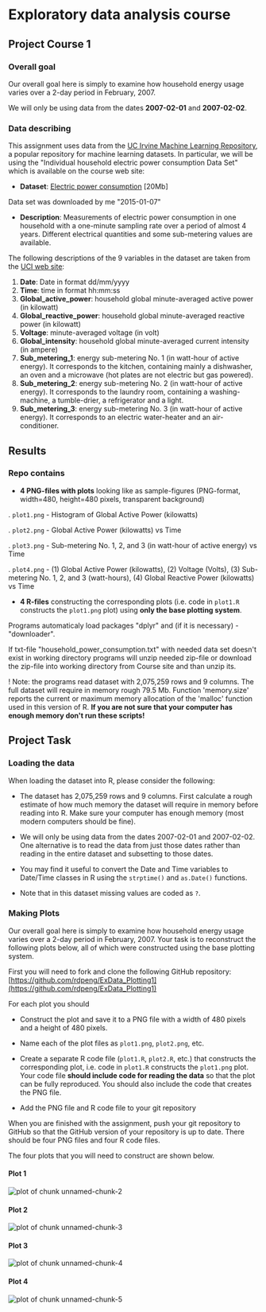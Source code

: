 # Exploratory data analysis course 
## Project Course 1

### Overall goal 
Our overall goal here is simply to examine how household energy usage varies over a 2-day period in February, 2007. 

We will only be using data from the dates <b>2007-02-01</b> and <b>2007-02-02</b>.  

### Data describing
This assignment uses data from
the <a href="http://archive.ics.uci.edu/ml/">UC Irvine Machine
Learning Repository</a>, a popular repository for machine learning
datasets. In particular, we will be using the "Individual household
electric power consumption Data Set" which is available on
the course web site:


* <b>Dataset</b>: <a href="https://d396qusza40orc.cloudfront.net/exdata%2Fdata%2Fhousehold_power_consumption.zip">Electric power consumption</a> [20Mb]

Data set was downloaded by me "2015-01-07"

* <b>Description</b>: Measurements of electric power consumption in
one household with a one-minute sampling rate over a period of almost
4 years. Different electrical quantities and some sub-metering values
are available.


The following descriptions of the 9 variables in the dataset are taken
from
the <a href="https://archive.ics.uci.edu/ml/datasets/Individual+household+electric+power+consumption">UCI
web site</a>:

<ol>
<li><b>Date</b>: Date in format dd/mm/yyyy </li>
<li><b>Time</b>: time in format hh:mm:ss </li>
<li><b>Global_active_power</b>: household global minute-averaged active power (in kilowatt) </li>
<li><b>Global_reactive_power</b>: household global minute-averaged reactive power (in kilowatt) </li>
<li><b>Voltage</b>: minute-averaged voltage (in volt) </li>
<li><b>Global_intensity</b>: household global minute-averaged current intensity (in ampere) </li>
<li><b>Sub_metering_1</b>: energy sub-metering No. 1 (in watt-hour of active energy). It corresponds to the kitchen, containing mainly a dishwasher, an oven and a microwave (hot plates are not electric but gas powered). </li>
<li><b>Sub_metering_2</b>: energy sub-metering No. 2 (in watt-hour of active energy). It corresponds to the laundry room, containing a washing-machine, a tumble-drier, a refrigerator and a light. </li>
<li><b>Sub_metering_3</b>: energy sub-metering No. 3 (in watt-hour of active energy). It corresponds to an electric water-heater and an air-conditioner.</li>
</ol>


## Results
### Repo contains
* <b>4 PNG-files with plots</b> looking like as sample-figures (PNG-format, width=480, height=480 pixels, transparent background)

. `plot1.png` - Histogram of Global Active Power (kilowatts)

. `plot2.png` - Global Active Power (kilowatts) vs Time

. `plot3.png` - Sub-metering No. 1, 2, and 3 (in watt-hour of active energy) vs Time

. `plot4.png` - (1) Global Active Power (kilowatts), (2) Voltage (Volts), (3) Sub-metering No. 1, 2, and 3 (watt-hours), (4) Global Reactive Power (kilowatts) vs Time


* <b>4 R-files</b> constructing the corresponding plots (i.e. code in `plot1.R` constructs the `plot1.png` plot) using <b>only the base plotting system</b>. 

Programs automaticaly load packages "dplyr" and (if it is necessary) - "downloader".

If txt-file "household_power_consumption.txt" with needed data set doesn't exist in working directory programs will unzip needed zip-file or download the zip-file into working directory from Course site and than unzip its.

! Note: the programs read dataset with 2,075,259 rows and 9 columns. The full dataset will require in memory rough 79.5 Mb. 
Function 'memory.size' reports the current or maximum memory allocation of the 'malloc' function used in this version of R. 
<b>If you are not sure that your computer has enough memory don't run these scripts!</b>






## Project Task
### Loading the data


When loading the dataset into R, please consider the following:

* The dataset has 2,075,259 rows and 9 columns. First
calculate a rough estimate of how much memory the dataset will require
in memory before reading into R. Make sure your computer has enough
memory (most modern computers should be fine).

* We will only be using data from the dates 2007-02-01 and
2007-02-02. One alternative is to read the data from just those dates
rather than reading in the entire dataset and subsetting to those
dates.

* You may find it useful to convert the Date and Time variables to
Date/Time classes in R using the `strptime()` and `as.Date()`
functions.

* Note that in this dataset missing values are coded as `?`.


### Making Plots

Our overall goal here is simply to examine how household energy usage
varies over a 2-day period in February, 2007. Your task is to
reconstruct the following plots below, all of which were constructed
using the base plotting system.

First you will need to fork and clone the following GitHub repository:
[https://github.com/rdpeng/ExData_Plotting1](https://github.com/rdpeng/ExData_Plotting1)


For each plot you should

* Construct the plot and save it to a PNG file with a width of 480
pixels and a height of 480 pixels.

* Name each of the plot files as `plot1.png`, `plot2.png`, etc.

* Create a separate R code file (`plot1.R`, `plot2.R`, etc.) that
constructs the corresponding plot, i.e. code in `plot1.R` constructs
the `plot1.png` plot. Your code file **should include code for reading
the data** so that the plot can be fully reproduced. You should also
include the code that creates the PNG file.

* Add the PNG file and R code file to your git repository

When you are finished with the assignment, push your git repository to
GitHub so that the GitHub version of your repository is up to
date. There should be four PNG files and four R code files.


The four plots that you will need to construct are shown below. 


#### Plot 1


![plot of chunk unnamed-chunk-2](figure/unnamed-chunk-2.png) 


#### Plot 2

![plot of chunk unnamed-chunk-3](figure/unnamed-chunk-3.png) 


#### Plot 3

![plot of chunk unnamed-chunk-4](figure/unnamed-chunk-4.png) 


#### Plot 4

![plot of chunk unnamed-chunk-5](figure/unnamed-chunk-5.png) 

